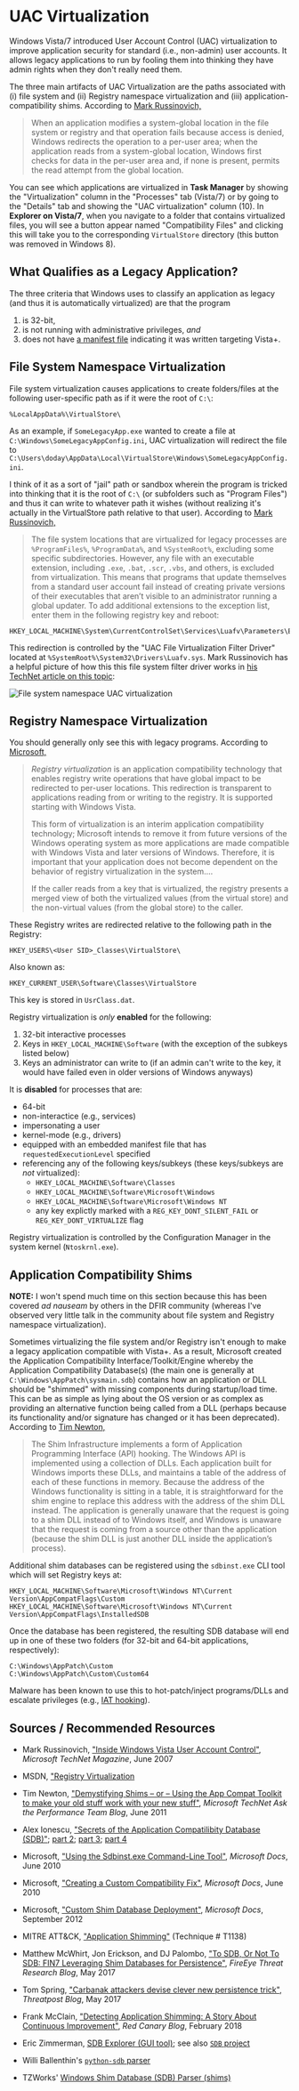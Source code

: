 # UAC Virtualization

Windows Vista/7 introduced User Account Control (UAC) virtualization to improve application security for standard (i.e., non-admin) user accounts. It allows legacy applications to run by fooling them into thinking they have admin rights when they don't really need them.

The three main artifacts of UAC Virtualization are the paths associated with (i) file system and (ii) Registry namespace virtualization and (iii) application-compatibility shims. According to [Mark Russinovich,](https://technet.microsoft.com/en-us/library/2007.06.uac.aspx)

> When an application modifies a system-global location in the file system or registry and that operation fails because access is denied, Windows redirects the operation to a per-user area; when the application reads from a system-global location, Windows first checks for data in the per-user area and, if none is present, permits the read attempt from the global location.

You can see which applications are virtualized in **Task Manager** by showing the "Virtualization" column in the "Processes" tab (Vista/7) or by going to the "Details" tab and showing the "UAC virtualization" column (10). In **Explorer on Vista/7**, when you navigate to a folder that contains virtualized files, you will see a button appear named "Compatibility Files" and clicking this will take you to the corresponding `VirtualStore` directory (this button was removed in Windows 8).

## What Qualifies as a Legacy Application?

The three criteria that Windows uses to classify an application as legacy (and thus it is automatically virtualized) are that the program

1. is 32-bit,
2. is not running with administrative privileges, *and*
3. does not have [a manifest file](https://blogs.msdn.microsoft.com/patricka/2009/12/09/answers-to-several-application-manifest-mysteries-and-questions/) indicating it was written targeting Vista+.

## File System Namespace Virtualization

File system virtualization causes applications to create folders/files at the following user-specific path as if it were the root of `C:\`:

    %LocalAppData%\VirtualStore\

As an example, if `SomeLegacyApp.exe` wanted to create a file at `C:\Windows\SomeLegacyAppConfig.ini`, UAC virtualization will redirect the file to `C:\Users\doday\AppData\Local\VirtualStore\Windows\SomeLegacyAppConfig.ini`.

I think of it as a sort of "jail" path or sandbox wherein the program is tricked into thinking that it is the root of `C:\` (or subfolders such as "Program Files") and thus it can write to whatever path it wishes (without realizing it's actually in the VirtualStore path relative to that user). According to [Mark Russinovich,](https://technet.microsoft.com/en-us/library/2007.06.uac.aspx)

> The file system locations that are virtualized for legacy processes are `%ProgramFiles%`, `%ProgramData%`, and `%SystemRoot%`, excluding some specific subdirectories. However, any file with an executable extension, including `.exe`, `.bat`, `.scr`, `.vbs`, and others, is excluded from virtualization. This means that programs that update themselves from a standard user account fail instead of creating private versions of their executables that aren’t visible to an administrator running a global updater. To add additional extensions to the exception list, enter them in the following registry key and reboot:

    HKEY_LOCAL_MACHINE\System\CurrentControlSet\Services\Luafv\Parameters\ExcludedExtensionsAdd

This redirection is controlled by the "UAC File Virtualization Filter Driver" located at `%SystemRoot%\System32\Drivers\Luafv.sys`. Mark Russinovich has a helpful picture of how this this file system filter driver works in [his TechNet article on this topic](https://technet.microsoft.com/en-us/library/2007.06.uac.aspx):

![File system namespace UAC virtualization](img/luafv.gif)

## Registry Namespace Virtualization

You should generally only see this with legacy programs. According to [Microsoft,](https://msdn.microsoft.com/en-us/library/aa965884(VS.85).aspx)

> *Registry virtualization* is an application compatibility technology that enables registry write operations that have global impact to be redirected to per-user locations. This redirection is transparent to applications reading from or writing to the registry. It is supported starting with Windows Vista.
>
> This form of virtualization is an interim application compatibility technology; Microsoft intends to remove it from future versions of the Windows operating system as more applications are made compatible with Windows Vista and later versions of Windows. Therefore, it is important that your application does not become dependent on the behavior of registry virtualization in the system....
>
> If the caller reads from a key that is virtualized, the registry presents a merged view of both the virtualized values (from the virtual store) and the non-virtual values (from the global store) to the caller.

These Registry writes are redirected relative to the following path in the Registry:

    HKEY_USERS\<User SID>_Classes\VirtualStore\

Also known as:

    HKEY_CURRENT_USER\Software\Classes\VirtualStore

This key is stored in `UsrClass.dat`.

Registry virtualization is *only* **enabled** for the following:

1. 32-bit interactive processes
2. Keys in `HKEY_LOCAL_MACHINE\Software` (with the exception of the subkeys listed below)
3. Keys an administrator can write to (if an admin can't write to the key, it would have failed even in older versions of Windows anyways)

It is **disabled** for processes that are:

 - 64-bit
 - non-interactice (e.g., services)
 - impersonating a user
 - kernel-mode (e.g., drivers)
 - equipped with an embedded manifest file that has `requestedExecutionLevel` specified
 - referencing any of the following keys/subkeys (these keys/subkeys are *not* virtualized):
   - `HKEY_LOCAL_MACHINE\Software\Classes`
   - `HKEY_LOCAL_MACHINE\Software\Microsoft\Windows`
   - `HKEY_LOCAL_MACHINE\Software\Microsoft\Windows NT`
   - any key explictly marked with a `REG_KEY_DONT_SILENT_FAIL` or `REG_KEY_DONT_VIRTUALIZE` flag

Registry virtualization is controlled by the Configuration Manager in the system kernel (`Ntoskrnl.exe`).

## Application Compatibility Shims

**NOTE:** I won't spend much time on this section because this has been covered *ad nauseam* by others in the DFIR community (whereas I've observed very little talk in the community about file system and Registry namespace virtualization).

Sometimes virtualizing the file system and/or Registry isn't enough to make a legacy application compatible with Vista+. As a result, Microsoft created the Application Compatibility Interface/Toolkit/Engine whereby the Application Compatibility Database(s) (the main one is generally at `C:\Windows\AppPatch\sysmain.sdb`) contains how an application or DLL should be "shimmed" with missing components during startup/load time. This can be as simple as lying about the OS version or as complex as providing an alternative function being called from a DLL (perhaps because its functionality and/or signature has changed or it has been deprecated). According to [Tim Newton,](https://blogs.technet.microsoft.com/askperf/2011/06/17/demystifying-shims-or-using-the-app-compat-toolkit-to-make-your-old-stuff-work-with-your-new-stuff/)

> The Shim Infrastructure implements a form of Application Programming Interface (API) hooking. The Windows API is implemented using a collection of DLLs. Each application built for Windows imports these DLLs, and maintains a table of the address of each of these functions in memory. Because the address of the Windows functionality is sitting in a table, it is straightforward for the shim engine to replace this address with the address of the shim DLL instead. The application is generally unaware that the request is going to a shim DLL instead of to Windows itself, and Windows is unaware that the request is coming from a source other than the application (because the shim DLL is just another DLL inside the application’s process).

Additional shim databases can be registered using the `sdbinst.exe` CLI tool which will set Registry keys at:

    HKEY_LOCAL_MACHINE\Software\Microsoft\Windows NT\Current Version\AppCompatFlags\Custom
    HKEY_LOCAL_MACHINE\Software\Microsoft\Windows NT\Current Version\AppCompatFlags\InstalledSDB

Once the database has been registered, the resulting SDB database will end up in one of these two folders (for 32-bit and 64-bit applications, respectively):

    C:\Windows\AppPatch\Custom
    C:\Windows\AppPatch\Custom\Custom64

Malware has been known to use this to hot-patch/inject programs/DLLs and escalate privileges (e.g., [IAT hooking](http://sandsprite.com/CodeStuff/IAT_Hooking.html)).

## Sources / Recommended Resources

 - Mark Russinovich, ["Inside Windows Vista User Account Control"](https://technet.microsoft.com/en-us/library/2007.06.uac.aspx), *Microsoft TechNet Magazine*, June 2007

 - MSDN, ["Registry Virtualization](https://msdn.microsoft.com/en-us/library/aa965884(VS.85).aspx)

 - Tim Newton, ["Demystifying Shims – or – Using the App Compat Toolkit to make your old stuff work with your new stuff"](https://blogs.technet.microsoft.com/askperf/2011/06/17/demystifying-shims-or-using-the-app-compat-toolkit-to-make-your-old-stuff-work-with-your-new-stuff/), *Microsoft TechNet Ask the Performance Team Blog*, June 2011

 - Alex Ionescu, ["Secrets of the Application Compatilibity Database (SDB)"](http://www.alex-ionescu.com/?p=39); [part 2](http://www.alex-ionescu.com/?p=40); [part 3](http://www.alex-ionescu.com/?p=41); [part 4](http://www.alex-ionescu.com/?p=43)

 - Microsoft, ["Using the Sdbinst.exe Command-Line Tool"](https://docs.microsoft.com/en-us/previous-versions/windows/it-pro/windows-7/cc749169(v=ws.10)), *Microsoft Docs*, June 2010

 - Microsoft, ["Creating a Custom Compatibility Fix"](https://docs.microsoft.com/en-us/previous-versions/windows/it-pro/windows-7/cc721928%28v%3dws.10%29), *Microsoft Docs*, June 2010
 
 - Microsoft, ["Custom Shim Database Deployment"](https://docs.microsoft.com/en-us/previous-versions/windows/it-pro/windows-7/dd837647(v=ws.10)), *Microsoft Docs*, September 2012
 
 - MITRE ATT&CK, ["Application Shimming"](https://attack.mitre.org/wiki/Technique/T1138) (Technique # T1138)

 - Matthew McWhirt, Jon Erickson, and DJ Palombo, ["To SDB, Or Not To SDB: FIN7 Leveraging Shim Databases for Persistence"](https://www.fireeye.com/blog/threat-research/2017/05/fin7-shim-databases-persistence.html), *FireEye Threat Research Blog*, May 2017
 
 - Tom Spring, ["Carbanak attackers devise clever new persistence trick"](https://threatpost.com/carbanak-attackers-devise-clever-new-persistence-trick/125457/), *Threatpost Blog*, May 2017
 
 - Frank McClain, ["Detecting Application Shimming: A Story About Continuous Improvement"](https://www.redcanary.com/blog/detecting-application-shimming/), *Red Canary Blog*, February 2018
 
 - Eric Zimmerman, [SDB Explorer (GUI tool)](https://ericzimmerman.github.io/); see also [`SDB` project](https://github.com/EricZimmerman/SDB)

 - Willi Ballenthin's [`python-sdb` parser](https://github.com/williballenthin/python-sdb)

 - TZWorks' [Windows Shim Database (SDB) Parser (shims)](https://tzworks.net/prototype_page.php?proto_id=33)
